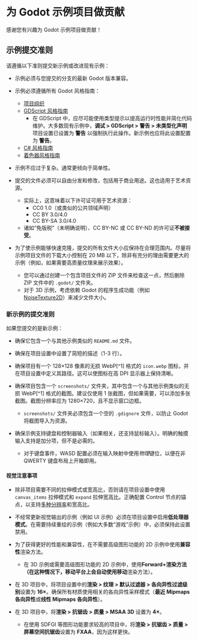 # 为 Godot 示例项目做贡献

感谢您有兴趣为 Godot 示例项目做贡献！

## 示例提交准则

请遵循以下准则提交新示例或改进现有示例：

- 示例必须与您提交的分支的最新 Godot 版本兼容。

- 示例必须遵循所有 Godot 风格指南：
  - [项目组织](https://docs.godotengine.org/en/stable/tutorials/best_practices/project_organization.html)
  - [GDScript 风格指南](https://docs.godotengine.org/en/stable/tutorials/scripting/gdscript/gdscript_styleguide.html)
    - 在 GDScript 中，应尽可能使用类型提示以提高运行时性能并简化代码维护。大多数现有示例中，**调试 > GDScript > 警告 > 未类型化声明** 项目设置已设置为 **警告** 以强制执行此操作。新示例也应将此设置配置为 **警告**。
  - [C# 风格指南](https://docs.godotengine.org/en/stable/tutorials/scripting/c_sharp/c_sharp_style_guide.html)
  - [着色器风格指南](https://docs.godotengine.org/en/stable/tutorials/shaders/shaders_style_guide.html)

- 示例不应过于复杂。通常更倾向于简单性。

- 提交的文件必须可以自由分发和修改，包括用于商业用途。这也适用于艺术资源。
  - 实际上，这意味着以下许可证可用于艺术资源：
    - CC0 1.0（或类似的公共领域声明）
    - CC BY 3.0/4.0
    - CC BY-SA 3.0/4.0
  - 诸如“免版税”（未明确说明）、CC BY-NC 或 CC BY-ND 的许可证**不被接受**。

- 为了使示例能够快速克隆，提交的所有文件大小应保持在合理范围内。尽量将示例项目文件的下载大小控制在 20 MB 以下，除非有充分的理由需要更大的示例（例如，如果需要高质量纹理来展示效果）。
  - 您可以通过创建一个包含项目文件的 ZIP 文件来检查这一点，然后删除 ZIP 文件中的 `.godot/` 文件夹。
  - 对于 3D 示例，考虑依赖 Godot 的程序生成功能（例如 [NoiseTexture2D](https://docs.godotengine.org/en/stable/classes/class_noisetexture2d.html)）来减少文件大小。

### 新示例的提交准则

如果您提交的是新示例：

- 确保它包含一个与其他示例类似的 `README.md` 文件。

- 确保在项目设置中设置了简短的描述（1-3 行）。

- 确保项目有一个 128×128 像素的无损 WebP[^1] 格式的 `icon.webp` 图标，并在项目设置中定义其路径。这可以使图标在高 DPI 显示器上保持清晰。

- 确保项目包含一个 `screenshots/` 文件夹，其中包含一个与其他示例类似的无损 WebP[^1] 格式的截图。建议仅使用 1 张截图，但如果需要，可以添加多张截图。截图分辨率应为 1280×720，且不显示窗口边框。
  - `screenshots/` 文件夹必须包含一个空的 `.gdignore` 文件，以防止 Godot 将截图导入为资源。

- 确保示例支持键盘和控制器输入（如果相关，还支持鼠标输入）。明确的触摸输入支持是加分项，但不是必需的。
  - 对于键盘事件，WASD 配置必须在输入映射中使用*物理*键位，以便在非 QWERTY 键盘布局上开箱即用。

#### 视觉注意事项

- 除非项目需要不同的拉伸模式或宽高比，否则请在项目设置中使用 `canvas_items` 拉伸模式和 `expand` 拉伸宽高比。正确配置 Control 节点的锚点，以支持[多种分辨率](https://docs.godotengine.org/en/stable/tutorials/rendering/multiple_resolutions.html)和宽高比。

- 不经常更新视觉输出的示例（例如 UI 示例）必须在项目设置中启用**低处理器模式**。在需要持续重绘的示例（例如大多数“游戏”示例）中，必须保持此设置禁用。

- 为了获得更好的性能和兼容性，在不需要高级图形功能的 2D 示例中使用**兼容性**渲染方法。
  - 在 3D 示例或需要高级图形功能的 2D 示例中，使用**Forward+**渲染方法（在这种情况下，移动平台上会自动使用**移动**渲染方法）。

- 在 3D 项目中，将项目设置中的**渲染 > 纹理 > 默认过滤器 > 各向异性过滤级别**设置为 **16×**。确保所有材质使用相关的各向异性采样模式（**最近 Mipmaps 各向异性**或**线性 Mipmaps 各向异性**）。
- 在 3D 项目中，将**渲染 > 抗锯齿 > 质量 > MSAA 3D** 设置为 **4×**。
  - 在使用 SDFGI 等图形功能要求较高的项目中，将**渲染 > 抗锯齿 > 质量 > 屏幕空间抗锯齿**设置为 **FXAA**，因为这样更快。